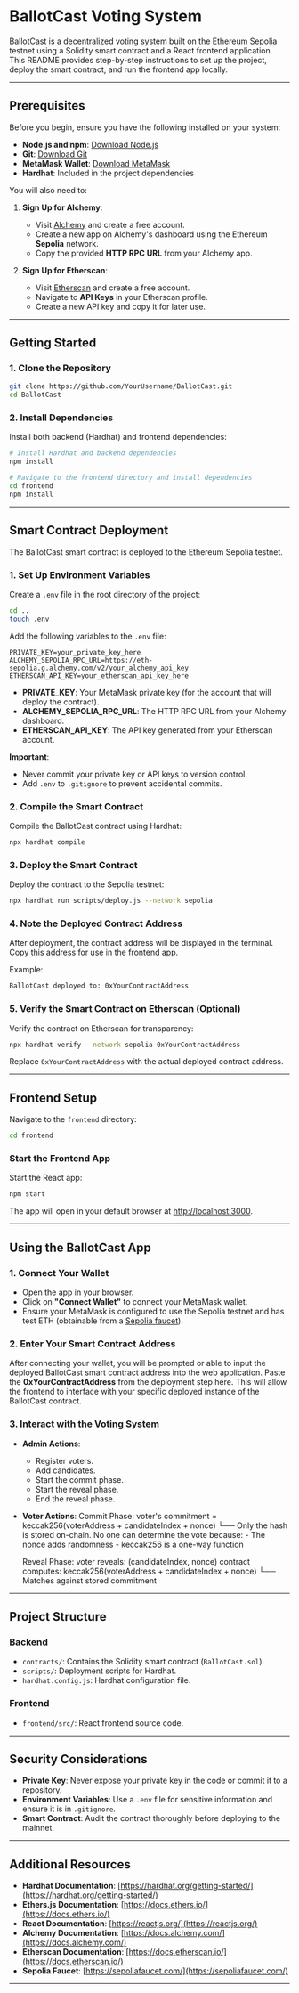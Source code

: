 
# BallotCast Voting System

BallotCast is a decentralized voting system built on the Ethereum Sepolia testnet using a Solidity smart contract and a React frontend application. This README provides step-by-step instructions to set up the project, deploy the smart contract, and run the frontend app locally.

---

## Prerequisites

Before you begin, ensure you have the following installed on your system:

- **Node.js and npm**: [Download Node.js](https://nodejs.org/)
- **Git**: [Download Git](https://git-scm.com/)
- **MetaMask Wallet**: [Download MetaMask](https://metamask.io/)
- **Hardhat**: Included in the project dependencies

You will also need to:

1. **Sign Up for Alchemy**:  
   - Visit [Alchemy](https://www.alchemy.com/) and create a free account.
   - Create a new app on Alchemy's dashboard using the Ethereum **Sepolia** network.
   - Copy the provided **HTTP RPC URL** from your Alchemy app.

2. **Sign Up for Etherscan**:  
   - Visit [Etherscan](https://etherscan.io/) and create a free account.
   - Navigate to **API Keys** in your Etherscan profile.
   - Create a new API key and copy it for later use.

---

## Getting Started

### 1. Clone the Repository

```bash
git clone https://github.com/YourUsername/BallotCast.git
cd BallotCast
```

### 2. Install Dependencies

Install both backend (Hardhat) and frontend dependencies:

```bash
# Install Hardhat and backend dependencies
npm install

# Navigate to the frontend directory and install dependencies
cd frontend
npm install
```

---

## Smart Contract Deployment

The BallotCast smart contract is deployed to the Ethereum Sepolia testnet.

### 1. Set Up Environment Variables

Create a `.env` file in the root directory of the project:

```bash
cd ..
touch .env
```

Add the following variables to the `.env` file:

```env
PRIVATE_KEY=your_private_key_here
ALCHEMY_SEPOLIA_RPC_URL=https://eth-sepolia.g.alchemy.com/v2/your_alchemy_api_key
ETHERSCAN_API_KEY=your_etherscan_api_key_here
```

- **PRIVATE_KEY**: Your MetaMask private key (for the account that will deploy the contract).
- **ALCHEMY_SEPOLIA_RPC_URL**: The HTTP RPC URL from your Alchemy dashboard.
- **ETHERSCAN_API_KEY**: The API key generated from your Etherscan account.

**Important**:  
- Never commit your private key or API keys to version control.
- Add `.env` to `.gitignore` to prevent accidental commits.

### 2. Compile the Smart Contract

Compile the BallotCast contract using Hardhat:

```bash
npx hardhat compile
```

### 3. Deploy the Smart Contract

Deploy the contract to the Sepolia testnet:

```bash
npx hardhat run scripts/deploy.js --network sepolia
```

### 4. Note the Deployed Contract Address

After deployment, the contract address will be displayed in the terminal. Copy this address for use in the frontend app.

Example:

```bash
BallotCast deployed to: 0xYourContractAddress
```

### 5. Verify the Smart Contract on Etherscan (Optional)

Verify the contract on Etherscan for transparency:

```bash
npx hardhat verify --network sepolia 0xYourContractAddress
```

Replace `0xYourContractAddress` with the actual deployed contract address.

---

## Frontend Setup

Navigate to the `frontend` directory:

```bash
cd frontend
```

### Start the Frontend App

Start the React app:

```bash
npm start
```

The app will open in your default browser at [http://localhost:3000](http://localhost:3000).

---

## Using the BallotCast App

### 1. Connect Your Wallet

- Open the app in your browser.
- Click on **"Connect Wallet"** to connect your MetaMask wallet.
- Ensure your MetaMask is configured to use the Sepolia testnet and has test ETH (obtainable from a [Sepolia faucet](https://sepoliafaucet.com/)).

### 2. Enter Your Smart Contract Address

After connecting your wallet, you will be prompted or able to input the deployed BallotCast smart contract address into the web application. Paste the **0xYourContractAddress** from the deployment step here. This will allow the frontend to interface with your specific deployed instance of the BallotCast contract.

### 3. Interact with the Voting System

- **Admin Actions**:
  - Register voters.
  - Add candidates.
  - Start the commit phase.
  - Start the reveal phase.
  - End the reveal phase.

- **Voter Actions**:
   Commit Phase:
   voter's commitment = keccak256(voterAddress + candidateIndex + nonce)
   └── Only the hash is stored on-chain. No one can determine the vote because:
       - The nonce adds randomness
       - keccak256 is a one-way function
   
   Reveal Phase:
   voter reveals: (candidateIndex, nonce)
   contract computes: keccak256(voterAddress + candidateIndex + nonce)
   └── Matches against stored commitment

---

## Project Structure

### Backend

- `contracts/`: Contains the Solidity smart contract (`BallotCast.sol`).
- `scripts/`: Deployment scripts for Hardhat.
- `hardhat.config.js`: Hardhat configuration file.

### Frontend

- `frontend/src/`: React frontend source code.

---

## Security Considerations

- **Private Key**: Never expose your private key in the code or commit it to a repository.
- **Environment Variables**: Use a `.env` file for sensitive information and ensure it is in `.gitignore`.
- **Smart Contract**: Audit the contract thoroughly before deploying to the mainnet.

---

## Additional Resources

- **Hardhat Documentation**: [https://hardhat.org/getting-started/](https://hardhat.org/getting-started/)
- **Ethers.js Documentation**: [https://docs.ethers.io/](https://docs.ethers.io/)
- **React Documentation**: [https://reactjs.org/](https://reactjs.org/)
- **Alchemy Documentation**: [https://docs.alchemy.com/](https://docs.alchemy.com/)
- **Etherscan Documentation**: [https://docs.etherscan.io/](https://docs.etherscan.io/)
- **Sepolia Faucet**: [https://sepoliafaucet.com/](https://sepoliafaucet.com/)

---
